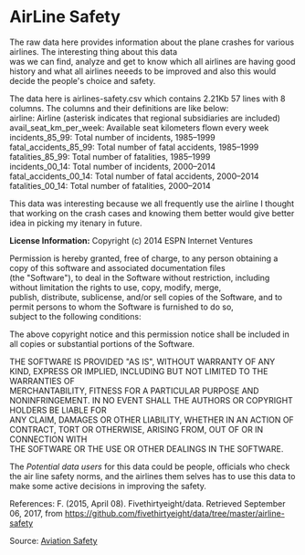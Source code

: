 # AirLine Safety

The raw data here provides information about the plane crashes for various airlines. The interesting thing about this data  
was we can find, analyze and get to know which all airlines are having good history and what all airlines neeeds to be improved
and also this would decide the people's choice and safety.


The data here is airlines-safety.csv which contains 2.21Kb 57 lines with 8 columns. The columns and their definitions are like below:                                                     
airline: 	                  Airline (asterisk indicates that regional subsidiaries are included)   
avail_seat_km_per_week: 	Available seat kilometers flown every week                            
incidents_85_99:	          Total number of incidents, 1985–1999                                
fatal_accidents_85_99:  	  Total number of fatal accidents, 1985–1999                            
fatalities_85_99:	      Total number of fatalities, 1985–1999                                 
incidents_00_14:	           Total number of incidents, 2000–2014                               
fatal_accidents_00_14:   	  Total number of fatal accidents, 2000–2014                          
fatalities_00_14:	        Total number of fatalities, 2000–2014   

This data was interesting because  we all frequently use the airline I thought that working on the crash cases and knowing them better would give better idea in picking my itenary in future.

**License Information:**
Copyright (c) 2014 ESPN Internet Ventures

Permission is hereby granted, free of charge, to any person obtaining a copy of this software and associated documentation files  
(the "Software"), to deal in the Software without restriction, including without limitation the rights to use, copy, modify, merge,  
publish, distribute, sublicense, and/or sell copies of the Software, and to permit persons to whom the Software is furnished to do so,  
subject to the following conditions:

The above copyright notice and this permission notice shall be included in all copies or substantial portions of the Software.

THE SOFTWARE IS PROVIDED "AS IS", WITHOUT WARRANTY OF ANY KIND, EXPRESS OR IMPLIED, INCLUDING BUT NOT LIMITED TO THE WARRANTIES OF  
MERCHANTABILITY, FITNESS FOR A PARTICULAR PURPOSE AND NONINFRINGEMENT. IN NO EVENT SHALL THE AUTHORS OR COPYRIGHT HOLDERS BE LIABLE FOR  
ANY CLAIM, DAMAGES OR OTHER LIABILITY, WHETHER IN AN ACTION OF CONTRACT, TORT OR OTHERWISE, ARISING FROM, OUT OF OR IN CONNECTION WITH  
THE SOFTWARE OR THE USE OR OTHER DEALINGS IN THE SOFTWARE.

The _Potential data users_ for this data could be people, officials who check the air line safety norms, and the airlines them selves 
has to use this data to make some active decisions in improving the safety.

References:
F. (2015, April 08). Fivethirtyeight/data. Retrieved September 06, 2017, from  https://github.com/fivethirtyeight/data/tree/master/airline-safety

Source: [Aviation Safety](https://aviation-safety.net/)


